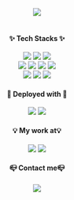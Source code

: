 <div align=center><img src="https://capsule-render.vercel.app/api?type=Venom&color=17413F&height=250&section=header&text=JaeYeong-Jang&fontSize=50&fontColor=EDEBE0" /></div>

<br />
  
<h4 align=center>✨ Tech Stacks ✨</h4>

<div align=center>
  <img src="https://img.shields.io/badge/React-20232A?style=for-the-badge&logo=react&logoColor=61DAFB">
  <img src="https://img.shields.io/badge/Sass-CC6699?style=for-the-badge&logo=sass&logoColor=white">
  <img src="https://img.shields.io/badge/JavaScript-323330?style=for-the-badge&logo=javascript&logoColor=F7DF1E">
</div>
<div align=center>
  <img src="https://img.shields.io/badge/HTML5-E34F26?style=for-the-badge&logo=html5&logoColor=white">
  <img src="https://img.shields.io/badge/CSS3-1572B6?style=for-the-badge&logo=css3&logoColor=white">
  <img src="https://img.shields.io/badge/jQuery-0769AD?style=for-the-badge&logo=jquery&logoColor=white">
  <img src="https://img.shields.io/badge/Figma-F24E1E?style=for-the-badge&logo=figma&logoColor=white">
</div>
<div align=center>
  <img src="https://img.shields.io/badge/styledcomponents-DB7093?style=for-the-badge&logo=styledcomponents&logoColor=white">
  <img src="https://img.shields.io/badge/recoil-3578E5?style=for-the-badge&logo=recoil&logoColor=white">
  <img src="https://img.shields.io/badge/reactrouter-CA4245?style=for-the-badge&logo=reactrouter&logoColor=white">
</div>

<h4 align=center>📂 Deployed with 📂</h4>

<div align=center>
  <img src="https://img.shields.io/badge/firebase-DD2C00?style=for-the-badge&logo=firebase&logoColor=white">
  <img src="https://img.shields.io/badge/Netlify-00C7B7?style=for-the-badge&logo=netlify&logoColor=white">
</div>

<h4 align=center>💡 My work at💡</h4>

<div align=center>
  <a href="https://codepen.io/kfzolrvx-the-encoder"><img src="https://img.shields.io/badge/Codepen-000000?style=for-the-badge&logo=codepen&logoColor=white"></a>
  <a href="https://github.com/jaeyeong97?tab=repositories"><img src="https://img.shields.io/badge/GitHub-100000?style=for-the-badge&logo=github&logoColor=white"></a>
</div>

<h4 align=center>📪 Contact me📪</h4>

<div align=center>
  <a href="mailto:rkaakdbdb1822@naver.com"><img src="https://img.shields.io/badge/rkaakdbdb1822@naver-03C75A?style=for-the-badge&logo=naver&logoColor=white"></a>
</div>
